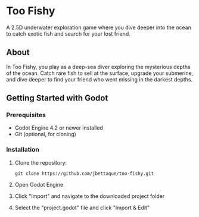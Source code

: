 # Too Fishy

A 2.5D underwater exploration game where you dive deeper into the ocean to catch exotic fish and search for your lost friend.

## About

In Too Fishy, you play as a deep-sea diver exploring the mysterious depths of the ocean. Catch rare fish to sell at the surface, upgrade your submerine, and dive deeper to find your friend who went missing in the darkest depths.

## Getting Started with Godot

### Prerequisites

- Godot Engine 4.2 or newer installed
- Git (optional, for cloning)

### Installation

1. Clone the repository:

   ```
   git clone https://github.com/jbettaque/too-fishy.git
   ```

2. Open Godot Engine
3. Click "Import" and navigate to the downloaded project folder
4. Select the "project.godot" file and click "Import & Edit"

